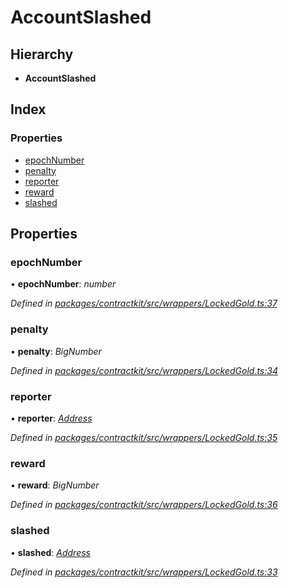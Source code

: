 # AccountSlashed

## Hierarchy

* **AccountSlashed**

## Index

### Properties

* [epochNumber](../interfaces/_wrappers_lockedgold_.accountslashed.md#epochnumber)
* [penalty](../interfaces/_wrappers_lockedgold_.accountslashed.md#penalty)
* [reporter](../interfaces/_wrappers_lockedgold_.accountslashed.md#reporter)
* [reward](../interfaces/_wrappers_lockedgold_.accountslashed.md#reward)
* [slashed](../interfaces/_wrappers_lockedgold_.accountslashed.md#slashed)

## Properties

### epochNumber

• **epochNumber**: _number_

_Defined in_ [_packages/contractkit/src/wrappers/LockedGold.ts:37_](https://github.com/celo-org/celo-monorepo/blob/master/packages/contractkit/src/wrappers/LockedGold.ts#L37)

### penalty

• **penalty**: _BigNumber_

_Defined in_ [_packages/contractkit/src/wrappers/LockedGold.ts:34_](https://github.com/celo-org/celo-monorepo/blob/master/packages/contractkit/src/wrappers/LockedGold.ts#L34)

### reporter

• **reporter**: [_Address_](_base_.md#address)

_Defined in_ [_packages/contractkit/src/wrappers/LockedGold.ts:35_](https://github.com/celo-org/celo-monorepo/blob/master/packages/contractkit/src/wrappers/LockedGold.ts#L35)

### reward

• **reward**: _BigNumber_

_Defined in_ [_packages/contractkit/src/wrappers/LockedGold.ts:36_](https://github.com/celo-org/celo-monorepo/blob/master/packages/contractkit/src/wrappers/LockedGold.ts#L36)

### slashed

• **slashed**: [_Address_](_base_.md#address)

_Defined in_ [_packages/contractkit/src/wrappers/LockedGold.ts:33_](https://github.com/celo-org/celo-monorepo/blob/master/packages/contractkit/src/wrappers/LockedGold.ts#L33)

